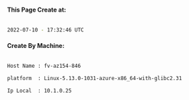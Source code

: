 
   
#### This Page Create at:

```bash

2022-07-10 - 17:32:46 UTC

```

#### Create By Machine:

```bash

Host Name : fv-az154-846

platform  : Linux-5.13.0-1031-azure-x86_64-with-glibc2.31

Ip Local  : 10.1.0.25

```

